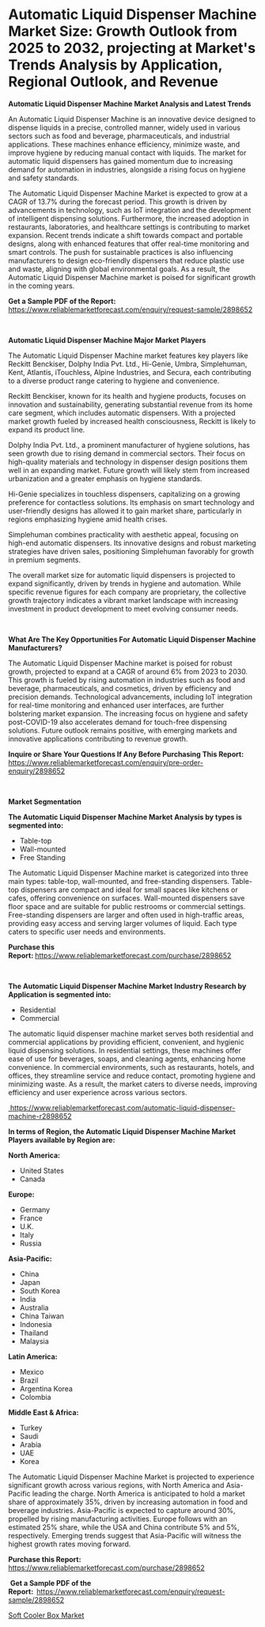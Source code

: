 <p><h1>Automatic Liquid Dispenser Machine Market Size: Growth Outlook from 2025 to 2032, projecting at Market's Trends Analysis by Application, Regional Outlook, and Revenue</h1></p><p><strong>Automatic Liquid Dispenser Machine Market Analysis and Latest Trends</strong></p>
<p><p>An Automatic Liquid Dispenser Machine is an innovative device designed to dispense liquids in a precise, controlled manner, widely used in various sectors such as food and beverage, pharmaceuticals, and industrial applications. These machines enhance efficiency, minimize waste, and improve hygiene by reducing manual contact with liquids. The market for automatic liquid dispensers has gained momentum due to increasing demand for automation in industries, alongside a rising focus on hygiene and safety standards.</p><p>The Automatic Liquid Dispenser Machine Market is expected to grow at a CAGR of 13.7% during the forecast period. This growth is driven by advancements in technology, such as IoT integration and the development of intelligent dispensing solutions. Furthermore, the increased adoption in restaurants, laboratories, and healthcare settings is contributing to market expansion. Recent trends indicate a shift towards compact and portable designs, along with enhanced features that offer real-time monitoring and smart controls. The push for sustainable practices is also influencing manufacturers to design eco-friendly dispensers that reduce plastic use and waste, aligning with global environmental goals. As a result, the Automatic Liquid Dispenser Machine market is poised for significant growth in the coming years.</p></p>
<p><strong>Get a Sample PDF of the Report:&nbsp;</strong> <a href="https://www.reliablemarketforecast.com/enquiry/request-sample/2898652?utm_campaign=2736&utm_medium=2&utm_source=Github&utm_content=ia&utm_term=15032025&utm_id=automatic-liquid-dispenser-machine">https://www.reliablemarketforecast.com/enquiry/request-sample/2898652</a></p>
<p>&nbsp;</p>
<p><strong>Automatic Liquid Dispenser Machine Major Market Players</strong></p>
<p><p>The Automatic Liquid Dispenser Machine market features key players like Reckitt Benckiser, Dolphy India Pvt. Ltd., Hi-Genie, Umbra, Simplehuman, Kent, Atlantis, iTouchless, Alpine Industries, and Secura, each contributing to a diverse product range catering to hygiene and convenience.</p><p>Reckitt Benckiser, known for its health and hygiene products, focuses on innovation and sustainability, generating substantial revenue from its home care segment, which includes automatic dispensers. With a projected market growth fueled by increased health consciousness, Reckitt is likely to expand its product line.</p><p>Dolphy India Pvt. Ltd., a prominent manufacturer of hygiene solutions, has seen growth due to rising demand in commercial sectors. Their focus on high-quality materials and technology in dispenser design positions them well in an expanding market. Future growth will likely stem from increased urbanization and a greater emphasis on hygiene standards.</p><p>Hi-Genie specializes in touchless dispensers, capitalizing on a growing preference for contactless solutions. Its emphasis on smart technology and user-friendly designs has allowed it to gain market share, particularly in regions emphasizing hygiene amid health crises.</p><p>Simplehuman combines practicality with aesthetic appeal, focusing on high-end automatic dispensers. Its innovative designs and robust marketing strategies have driven sales, positioning Simplehuman favorably for growth in premium segments.</p><p>The overall market size for automatic liquid dispensers is projected to expand significantly, driven by trends in hygiene and automation. While specific revenue figures for each company are proprietary, the collective growth trajectory indicates a vibrant market landscape with increasing investment in product development to meet evolving consumer needs.</p></p>
<p>&nbsp;</p>
<p><strong>What Are The Key Opportunities For Automatic Liquid Dispenser Machine Manufacturers?</strong></p>
<p><p>The Automatic Liquid Dispenser Machine market is poised for robust growth, projected to expand at a CAGR of around 6% from 2023 to 2030. This growth is fueled by rising automation in industries such as food and beverage, pharmaceuticals, and cosmetics, driven by efficiency and precision demands. Technological advancements, including IoT integration for real-time monitoring and enhanced user interfaces, are further bolstering market expansion. The increasing focus on hygiene and safety post-COVID-19 also accelerates demand for touch-free dispensing solutions. Future outlook remains positive, with emerging markets and innovative applications contributing to revenue growth.</p></p>
<p><strong>Inquire or Share Your Questions If Any Before Purchasing This Report:</strong> <a href="https://www.reliablemarketforecast.com/enquiry/pre-order-enquiry/2898652?utm_campaign=2736&utm_medium=2&utm_source=Github&utm_content=ia&utm_term=15032025&utm_id=automatic-liquid-dispenser-machine">https://www.reliablemarketforecast.com/enquiry/pre-order-enquiry/2898652</a></p>
<p>&nbsp;</p>
<p><strong>Market Segmentation</strong></p>
<p><strong>The Automatic Liquid Dispenser Machine Market Analysis by types is segmented into:</strong></p>
<p><ul><li>Table-top</li><li>Wall-mounted</li><li>Free Standing</li></ul></p>
<p><p>The Automatic Liquid Dispenser Machine market is categorized into three main types: table-top, wall-mounted, and free-standing dispensers. Table-top dispensers are compact and ideal for small spaces like kitchens or cafes, offering convenience on surfaces. Wall-mounted dispensers save floor space and are suitable for public restrooms or commercial settings. Free-standing dispensers are larger and often used in high-traffic areas, providing easy access and serving larger volumes of liquid. Each type caters to specific user needs and environments.</p></p>
<p><strong>Purchase this Report:&nbsp;</strong><a href="https://www.reliablemarketforecast.com/purchase/2898652?utm_campaign=2736&utm_medium=2&utm_source=Github&utm_content=ia&utm_term=15032025&utm_id=automatic-liquid-dispenser-machine">https://www.reliablemarketforecast.com/purchase/2898652</a></p>
<p>&nbsp;</p>
<p><strong>The Automatic Liquid Dispenser Machine Market Industry Research by Application is segmented into:</strong></p>
<p><ul><li>Residential</li><li>Commercial</li></ul></p>
<p><p>The automatic liquid dispenser machine market serves both residential and commercial applications by providing efficient, convenient, and hygienic liquid dispensing solutions. In residential settings, these machines offer ease of use for beverages, soaps, and cleaning agents, enhancing home convenience. In commercial environments, such as restaurants, hotels, and offices, they streamline service and reduce contact, promoting hygiene and minimizing waste. As a result, the market caters to diverse needs, improving efficiency and user experience across various sectors.</p></p>
<p><a href="https://www.reliablemarketforecast.com/automatic-liquid-dispenser-machine-r2898652?utm_campaign=2736&utm_medium=2&utm_source=Github&utm_content=ia&utm_term=15032025&utm_id=automatic-liquid-dispenser-machine">&nbsp;https://www.reliablemarketforecast.com/automatic-liquid-dispenser-machine-r2898652</a></p>
<p><strong>In terms of Region, the Automatic Liquid Dispenser Machine Market Players available by Region are:</strong></p>
<p>
    <p> <strong> North America: </strong>
        <ul>
            <li>United States</li>
            <li>Canada</li>
        </ul>
        </p> 
    <p> <strong> Europe: </strong>
        <ul>
            <li>Germany</li>
            <li>France</li>
            <li>U.K.</li>
            <li>Italy</li>
            <li>Russia</li>
        </ul>
        </p> 
    <p> <strong> Asia-Pacific: </strong>
        <ul>
            <li>China</li>
            <li>Japan</li>
            <li>South Korea</li>
            <li>India</li>
            <li>Australia</li>
            <li>China Taiwan</li>
            <li>Indonesia</li>
            <li>Thailand</li>
            <li>Malaysia</li>
        </ul>
        </p> 
    <p> <strong> Latin America: </strong>
        <ul>
            <li>Mexico</li>
            <li>Brazil</li>
            <li>Argentina Korea</li>
            <li>Colombia</li>
        </ul>
        </p> 
    <p> <strong> Middle East & Africa: </strong>
        <ul>
            <li>Turkey</li>
            <li>Saudi</li>
            <li>Arabia</li>
            <li>UAE</li>
            <li>Korea</li>
        </ul>
    </p>
    </p>
<p><p>The Automatic Liquid Dispenser Machine Market is projected to experience significant growth across various regions, with North America and Asia-Pacific leading the charge. North America is anticipated to hold a market share of approximately 35%, driven by increasing automation in food and beverage industries. Asia-Pacific is expected to capture around 30%, propelled by rising manufacturing activities. Europe follows with an estimated 25% share, while the USA and China contribute 5% and 5%, respectively. Emerging trends suggest that Asia-Pacific will witness the highest growth rates moving forward.</p></p>
<p><strong>Purchase this Report: </strong><a href="https://www.reliablemarketforecast.com/purchase/2898652?utm_campaign=2736&utm_medium=2&utm_source=Github&utm_content=ia&utm_term=15032025&utm_id=automatic-liquid-dispenser-machine">https://www.reliablemarketforecast.com/purchase/2898652</a></p>
<p>&nbsp;<strong>Get a Sample PDF of the Report:&nbsp;&nbsp;</strong><a href="https://www.reliablemarketforecast.com/enquiry/request-sample/2898652?utm_campaign=2736&utm_medium=2&utm_source=Github&utm_content=ia&utm_term=15032025&utm_id=automatic-liquid-dispenser-machine">https://www.reliablemarketforecast.com/enquiry/request-sample/2898652</a></p>
<p><strong></strong></p>
<p><p><a href="https://github.com/elitasvimal/Market-Research-Report-List-1/blob/main/soft-cooler-box-market.md?utm_campaign=2736&utm_medium=2&utm_source=Github&utm_content=ia&utm_term=15032025&utm_id=automatic-liquid-dispenser-machine">Soft Cooler Box Market</a></p></p>